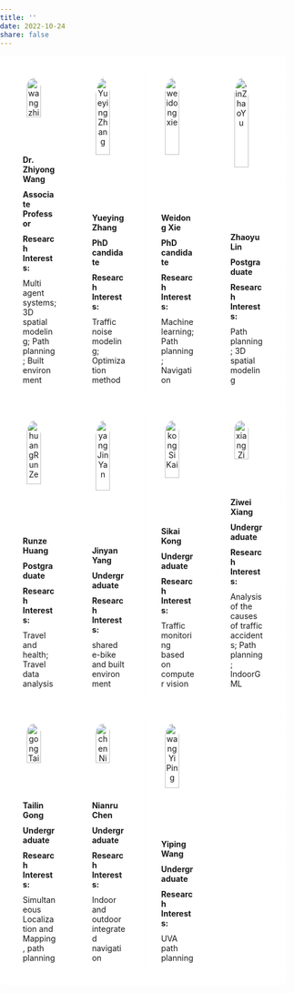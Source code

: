 ```yaml
---
title: ''
date: 2022-10-24
share: false   
---
```

<!DOCTYPE html>
<html lang="en">
<head>
    <meta charset="UTF-8">
    <meta name="viewport" content="width=device-width, initial-scale=1.0">
   <style>
        body, html {
            height: 100%;
            margin: 0;
            padding: 0;
        }
        .teamBox {
            display: grid;
            grid-template-columns: repeat(auto-fill, minmax(calc(25% - 22.5px), 1fr)); /* 每行四个成员，自适应宽度 */
            gap: 22.5px;
            padding: 20px;
            background: linear-gradient(to right, rgba(255, 255, 255, 0.8), rgba(255, 255, 255, 0.8)); /* 背景色 */
            border-radius: 10px;
        }
        .teamMember {
            text-align: center;
            position: relative;
            height: 100%; /* 让每个成员容器占满高度 */
            display: flex;
            flex-direction: column;
            justify-content: space-between;
            padding: 20px;
            box-sizing: border-box;
            background: rgba(255, 255, 255, 0.8);
            border-radius: 10px;
            overflow: hidden;
        }
        .teamMember img {
            width: 65%;
            height: auto;
            border-radius: 50%;
            margin-bottom: 15px;
        }
        .teamMember .text-container {
            overflow-y: auto;
        }
        .teamMember strong {
            display: block;
            margin-bottom: 10px;
        }
    </style>
    <title>Team Members</title>
</head>
<body>

<div class="teamBox">
    <!-- 按照这个模板 -->
    <div class="teamMember">
        <img src="/team_images/wangzhiyong.jpg" alt="wangzhiyong">
        <div style="margin-top: 15px; text-align: left;">
            <strong>Dr. Zhiyong Wang</strong>
            <strong>Associate Professor</strong>
            <strong>Research Interests:</strong> Multi agent systems; 3D spatial modeling; Path planning; Built environment
        </div>
    </div>
    <!-- 按照这个模板 -->

 <div class="teamMember">
        <img src="/team_images/zhangyueying.png" alt="Yueying Zhang" class="img-zoom">
        <div style="margin-top: 15px; text-align: left;">
            <strong>Yueying Zhang</strong>
            <strong>PhD candidate</strong>
            <strong>Research Interests:</strong> Traffic noise modeling; Optimization method
        </div>
    </div>
     <div class="teamMember">
        <img src="/team_images/Weidong Xie.jpg" alt="weidongxie" class="img-zoom">
        <div style="margin-top: 15px; text-align: left;">
            <strong>Weidong Xie</strong>
            <strong>PhD candidate</strong>
            <strong>Research Interests:</strong> Machine learning; Path planning; Navigation
        </div>
    </div>
     <div class="teamMember">
        <img src="/team_images/linZhaoYu.jpg" alt="linZhaoYu" class="img-zoom">
        <div style="margin-top: 15px; text-align: left;">
            <strong>Zhaoyu Lin</strong>
            <strong>Postgraduate</strong>
            <strong>Research Interests:</strong> Path planning; 3D spatial modeling
        </div>
    </div>
      <div class="teamMember">
        <img src="/team_images/huangRunZe.jpg" alt="huangRunZe" class="img-zoom">
        <div style="margin-top: 15px; text-align: left;">
            <strong>Runze Huang</strong>
            <strong>Postgraduate</strong>
            <strong>Research Interests:</strong> Travel and health; Travel data analysis
        </div>
    </div>
     <div class="teamMember">
        <img src="/team_images/yangJinYan.jpg" alt="yangJinYan" class="img-zoom">
        <div style="margin-top: 15px; text-align: left;">
            <strong>Jinyan Yang</strong>
            <strong>Undergraduate</strong>
            <strong>Research Interests:</strong> shared e-bike and built environment
        </div>
    </div>
     <div class="teamMember"> 
        <img src="/team_images/kongSiKai.jpg" alt="kongSiKai" class="img-zoom">
        <div style="margin-top: 15px; text-align: left;">
            <strong>Sikai Kong</strong>
            <strong>Undergraduate</strong>
            <strong>Research Interests:</strong> Traffic monitoring based on computer vision
        </div>
    </div>
     <div class="teamMember">
        <img src="/team_images/xiangZiWei.jpg" alt="xiangZiWei" class="img-zoom">
        <div style="margin-top: 15px; text-align: left;">
            <strong>Ziwei Xiang</strong>
            <strong>Undergraduate</strong>
            <strong>Research Interests:</strong>  Analysis of the causes of traffic accidents; Path planning; IndoorGML
        </div>
    </div>
     <div class="teamMember">
        <img src="/team_images/gongTaiLin.jpg" alt="gongTaiLin" class="img-zoom">
        <div style="margin-top: 15px; text-align: left;">
            <strong>Tailin Gong</strong>
            <strong>Undergraduate</strong>
            <strong>Research Interests:</strong> Simultaneous Localization and Mapping, path planning
        </div>
    </div>
      <div class="teamMember">
        <img src="/team_images/chenNianRu.jpg" alt="chenNianRu" class="img-zoom">
        <div style="margin-top: 15px; text-align: left;">
            <strong>Nianru Chen</strong>
            <strong>Undergraduate</strong>
            <strong>Research Interests:</strong> Indoor and outdoor integrated navigation
        </div>
    </div>
     <div class="teamMember">
        <img src="/team_images/wangYiPing.jpg" alt="wangYiPing" class="img-zoom">
        <div style="margin-top: 15px; text-align: left;">
            <strong>Yiping Wang</strong>
            <strong>Undergraduate</strong>
            <strong>Research Interests:</strong>  UVA path planning
        </div>
    </div>
</div>

</body>
</html>






